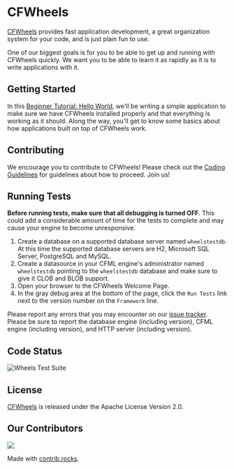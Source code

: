 # CFWheels

[CFWheels][1] provides fast application development, a great organization system for your code, and is
just plain fun to use.

One of our biggest goals is for you to be able to get up and running with CFWheels quickly. We want
you to be able to learn it as rapidly as it is to write applications with it.

## Getting Started

In this [Beginner Tutorial: Hello World][2], we'll be writing a simple application to make sure we have
CFWheels installed properly and that everything is working as it should. Along the way, you'll get to
know some basics about how applications built on top of CFWheels work.

## Contributing

We encourage you to contribute to CFWheels! Please check out the [Coding Guidelines][3] for guidelines
about how to proceed. Join us!

## Running Tests

**Before running tests, make sure that all debugging is turned OFF**. This could add a considerable amount
of time for the tests to complete and may cause your engine to become unresponsive.

 1. Create a database on a supported database server named `wheelstestdb`. At this time the supported
    database servers are H2, Microsoft SQL Server, PostgreSQL and MySQL.
 2. Create a datasource in your CFML engine's administrator named `wheelstestdb` pointing to the
    `wheelstestdb` database and make sure to give it CLOB and BLOB support.
 3. Open your browser to the CFWheels Welcome Page.
 4. In the gray debug area at the bottom of the page, click the `Run Tests` link next to the version number
    on the `Framework` line.

Please report any errors that you may encounter on our [issue tracker][4]. Please be sure to report the
database engine (including version), CFML engine (including version), and HTTP server (including
version).

## Code Status

![Wheels Test Suite](https://github.com/cfwheels/cfwheels/workflows/Wheels%20Test%20Suite/badge.svg)

## License

[CFWheels][1] is released under the Apache License Version 2.0.

## Our Contributors

<a href="https://github.com/cfwheels/cfwheels/graphs/contributors">
  <img src="https://contrib.rocks/image?repo=cfwheels/cfwheels" />
</a>

Made with [contrib.rocks](https://contrib.rocks).

[1]: https://cfwheels.org/
[2]: https://guides.cfwheels.org/docs/beginner-tutorial-hello-world
[3]: https://guides.cfwheels.org/docs/contributing-to-cfwheels
[4]: https://github.com/cfwheels/cfwheels/issues
